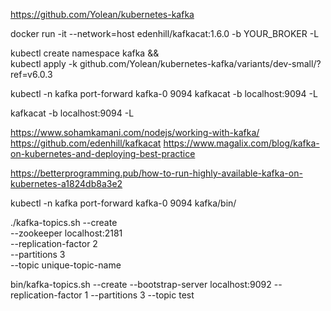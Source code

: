 https://github.com/Yolean/kubernetes-kafka


docker run -it --network=host edenhill/kafkacat:1.6.0 -b YOUR_BROKER -L

kubectl create namespace kafka && \
kubectl apply -k github.com/Yolean/kubernetes-kafka/variants/dev-small/?ref=v6.0.3

kubectl -n kafka port-forward kafka-0 9094
kafkacat -b localhost:9094 -L

 kafkacat -b localhost:9094 -L

https://www.sohamkamani.com/nodejs/working-with-kafka/
https://github.com/edenhill/kafkacat
 https://www.magalix.com/blog/kafka-on-kubernetes-and-deploying-best-practice

 https://betterprogramming.pub/how-to-run-highly-available-kafka-on-kubernetes-a1824db8a3e2


kubectl -n kafka port-forward kafka-0 9094
 kafka/bin/
 
 ./kafka-topics.sh --create \
--zookeeper localhost:2181 \
--replication-factor 2 \
--partitions 3 \
--topic unique-topic-name


bin/kafka-topics.sh --create --bootstrap-server localhost:9092 --replication-factor 1 --partitions 3 --topic test

